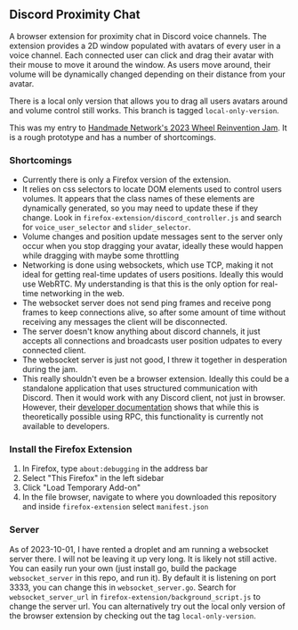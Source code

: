 ## Discord Proximity Chat
A browser extension for proximity chat in Discord voice channels. The extension provides a 2D window populated with avatars of every user in a voice channel. Each connected user can click and drag their avatar with their mouse to move it around the window. As users move around, their volume will be dynamically changed depending on their distance from your avatar.  

There is a local only version that allows you to drag all users avatars around and volume control still works. This branch is tagged `local-only-version`.  

This was my entry to [Handmade Network's 2023 Wheel Reinvention Jam](https://handmade.network/jam/2023). It is a rough prototype and has a number of shortcomings.  

### Shortcomings
- Currently there is only a Firefox version of the extension.    
- It relies on css selectors to locate DOM elements used to control users volumes. It appears that the class names of these elements are dynamically generated, so you may need to update these if they change. Look in `firefox-extension/discord_controller.js` and search for `voice_user_selector` and `slider_selector`.  
- Volume changes and position update messages sent to the server only occur when you stop dragging your avatar, ideally these would happen while dragging with maybe some throttling  
- Networking is done using websockets, which use TCP, making it not ideal for getting real-time updates of users positions. Ideally this would use WebRTC. My understanding is that this is the only option for real-time networking in the web.  
- The websocket server does not send ping frames and receive pong frames to keep connections alive, so after some amount of time without receiving any messages the client will be disconnected.
- The server doesn't know anything about discord channels, it just accepts all connections and broadcasts user position udpates to every connected client.  
- The websocket server is just not good, I threw it together in desperation during the jam.  
- This really shouldn't even be a browser extension. Ideally this could be a standalone application that uses structured communication with Discord. Then it would work with any Discord client, not just in browser. However, their [developer documentation](https://discord.com/developers/docs/topics/rpc) shows that while this is theoretically possible using RPC, this functionality is currently not available to developers.  

### Install the Firefox Extension
1. In Firefox, type `about:debugging` in the address bar  
2. Select "This Firefox" in the left sidebar  
3. Click "Load Temporary Add-on"  
4. In the file browser, navigate to where you downloaded this repository and inside `firefox-extension` select `manifest.json`  

### Server
As of 2023-10-01, I have rented a droplet and am running a websocket server there. I will not be leaving it up very long. It is likely not still active. You can easily run your own (just install go, build the package `websocket_server` in this repo, and run it). By default it is listening on port 3333, you can change this in `websocket_server.go`. Search for `websocket_server_url` in `firefox-extension/background_script.js` to change the server url. You can alternatively try out the local only version of the browser extension by checking out the tag `local-only-version`.  

